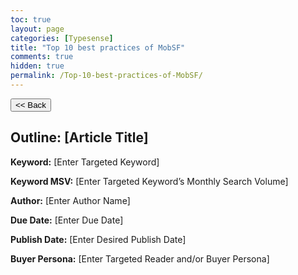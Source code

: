 ```yaml
---
toc: true
layout: page
categories: [Typesense]
title: "Top 10 best practices of MobSF"
comments: true
hidden: true
permalink: /Top-10-best-practices-of-MobSF/
---
```


<button class="back-button" onclick="window.history.back()"><< Back</button>

## Outline: [Article Title]

**Keyword:** [Enter Targeted Keyword]

**Keyword MSV:** [Enter Targeted Keyword’s Monthly Search Volume]

**Author:** [Enter Author Name]

**Due Date:** [Enter Due Date]

**Publish Date:** [Enter Desired Publish Date]

**Buyer Persona:** [Enter Targeted Reader and/or Buyer Persona]

<br>
